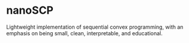 # nanoSCP
Lightweight implementation of sequential convex programming, with an emphasis on being small, clean, interpretable, and educational.
